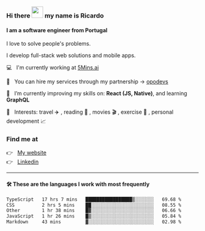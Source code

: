 ### Hi there <img src="https://raw.githubusercontent.com/iampavangandhi/iampavangandhi/master/gifs/Hi.gif" width="30"> my name is Ricardo
#### I am a software engineer from Portugal
I love to solve people's problems.

I develop full-stack web solutions and mobile apps.

💻  &nbsp; I'm currently working at <a href="https://5mins.ai/">5Mins.ai</a>

💼  &nbsp; You can hire my services through my partnership -> <a href="https://github.com/opodevs">opodevs</a>

🌱 &nbsp; I’m currently improving my skills on: **React (JS, Native)**, and learning **GraphQL**

💙 &nbsp; Interests: travel ✈️ , reading 📖 , movies 🎬 , exercise 🏃 , personal development 📈

### Find me at

<p align="left">
  👉  &nbsp;
  <a href="https://ricardopbarbosa.com" target="_blank">
    My website
  </a>
  <br/>
  👉 &nbsp;
  <a href="https://www.linkedin.com/in/ricardopbarbosa" target="_blank">
    Linkedin
  </a>
</p>

<hr />

#### 🛠 These are the languages I work with most frequently
<!--START_SECTION:waka-->

```txt
TypeScript   17 hrs 7 mins   █████████████████▒░░░░░░░   69.68 %
CSS          2 hrs 5 mins    ██░░░░░░░░░░░░░░░░░░░░░░░   08.55 %
Other        1 hr 38 mins    █▓░░░░░░░░░░░░░░░░░░░░░░░   06.66 %
JavaScript   1 hr 26 mins    █▒░░░░░░░░░░░░░░░░░░░░░░░   05.84 %
Markdown     43 mins         ▓░░░░░░░░░░░░░░░░░░░░░░░░   02.98 %
```

<!--END_SECTION:waka-->

